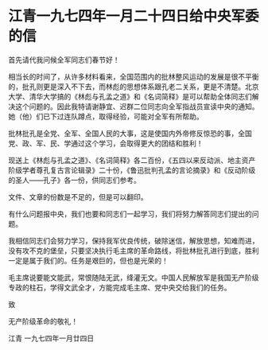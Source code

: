 # 江青一九七四年一月二十四日给中央军委的信

首先请代我问候全军同志们春节好！

相当长的时间了，从许多材料看来，全国范围内的批林整风运动的发展是很不平衡的，批孔则更是深入不下去，而林彪的思想体系跟孔老二关系，更是不清楚。北京大学、清华大学搞的《林彪与孔孟之道》和《名词简释》是可以帮助全体同志们解决这个问题的。因此我特请谢静宜、迟群二位同志向全军指战员宣读中央的通知。她（他）们已下过连队蹲点，取得经验，可能对全军有所帮助。

批林批孔是全党、全军、全国人民的大事，这是使国内外帝修反惊恐的事，全国党、政、军、民、学通过这个学习，会取得更大的团结和胜利！

现送上《林彪与孔孟之道》、《名词简释》各二百份，《五四以来反动派、地主资产阶级学者尊孔复古言论辑录》二十份，《鲁迅批判孔孟的言论摘录》和《反动阶级的圣人——孔子》各一份，供同志们参考。

文件、文章的份数是不足的，但是可以翻印。

有什么问题报中央，我们也要和同志们一起学习，我们将努力解答同志们提出的问题。

我相信同志们会努力学习，保持我军优良传统，破除迷信，解放思想，知难而进，没有攻不克的堡垒，只要坚决执行毛主席的革命路线，将批林批孔进行到底，胜利一定是属于我们的。任务是艰巨的，但也是光荣的！

毛主席说要能文能武，常恨随陆无武，绛灌无文。中国人民解放军是我国无产阶级专政的柱石，学得文武全才，方能完成毛主席、党中央交给我们的任务。

致

无产阶级革命的敬礼！

江青
一九七四年一月廿四日